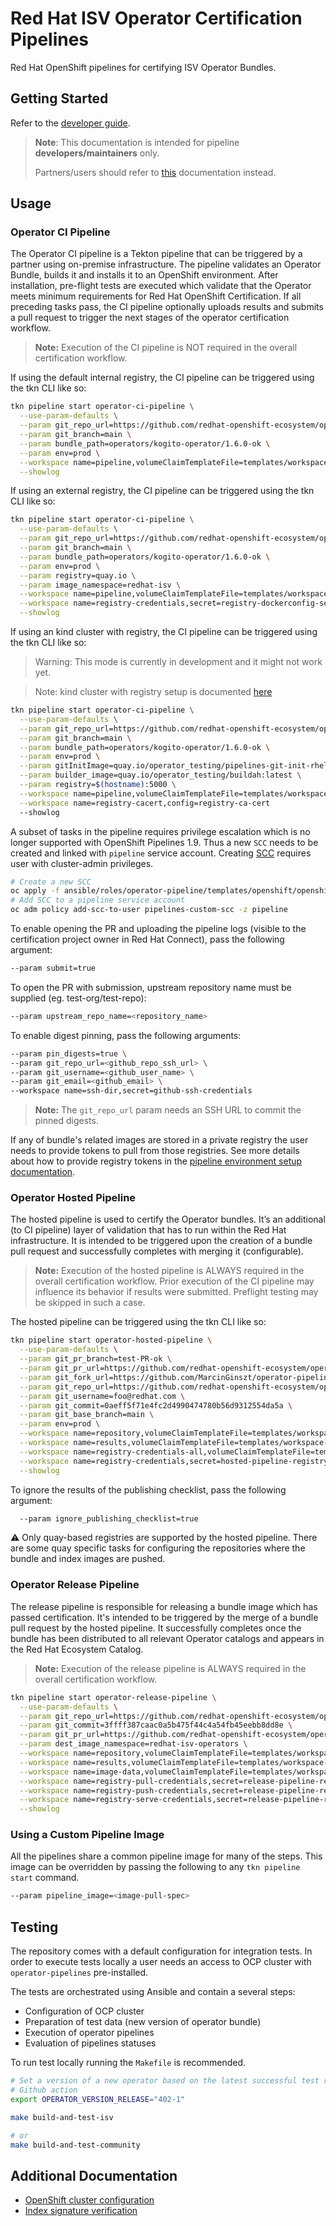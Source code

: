 # Red Hat ISV Operator Certification Pipelines

Red Hat OpenShift pipelines for certifying ISV Operator Bundles.

## Getting Started

Refer to the [developer guide](docs/developer-guide.md).

> **Note**: This documentation is intended for pipeline
> **developers/maintainers** only.
>
> Partners/users should refer to
[this](https://github.com/redhat-openshift-ecosystem/certification-releases/blob/main/4.9/ga/operator-cert-workflow.md)
documentation instead.

## Usage

### Operator CI Pipeline

The Operator CI pipeline is a Tekton pipeline that can be triggered by
a partner using on-premise infrastructure. The pipeline validates an Operator
Bundle, builds it and installs it to an OpenShift environment. After
installation, pre-flight tests are executed which validate that the Operator
meets minimum requirements for Red Hat OpenShift Certification. If all
preceding tasks pass, the CI pipeline optionally uploads results and submits a
pull request to trigger the next stages of the operator certification workflow.

> **Note:** Execution of the CI pipeline is NOT required in the overall
> certification workflow.

If using the default internal registry, the CI pipeline can be triggered using
the tkn CLI like so:

```bash
tkn pipeline start operator-ci-pipeline \
  --use-param-defaults \
  --param git_repo_url=https://github.com/redhat-openshift-ecosystem/operator-pipelines-test.git \
  --param git_branch=main \
  --param bundle_path=operators/kogito-operator/1.6.0-ok \
  --param env=prod \
  --workspace name=pipeline,volumeClaimTemplateFile=templates/workspace-template.yml \
  --showlog
```

If using an external registry, the CI pipeline can be triggered using the tkn CLI like so:

```bash
tkn pipeline start operator-ci-pipeline \
  --use-param-defaults \
  --param git_repo_url=https://github.com/redhat-openshift-ecosystem/operator-pipelines-test.git \
  --param git_branch=main \
  --param bundle_path=operators/kogito-operator/1.6.0-ok \
  --param env=prod \
  --param registry=quay.io \
  --param image_namespace=redhat-isv \
  --workspace name=pipeline,volumeClaimTemplateFile=templates/workspace-template.yml \
  --workspace name=registry-credentials,secret=registry-dockerconfig-secret \
  --showlog
```

If using an kind cluster with registry, the CI pipeline can be triggered using
the tkn CLI like so:
> Warning: This mode is currently in development and it might not work yet.

> Note: kind cluster with registry setup is documented [here](docs/kind-cluster.md#kind-cluster-setup)

```bash
tkn pipeline start operator-ci-pipeline \
  --use-param-defaults \
  --param git_repo_url=https://github.com/redhat-openshift-ecosystem/operator-pipelines-test.git \
  --param git_branch=main \
  --param bundle_path=operators/kogito-operator/1.6.0-ok \
  --param env=prod \
  --param gitInitImage=quay.io/operator_testing/pipelines-git-init-rhel8:latest \
  --param builder_image=quay.io/operator_testing/buildah:latest \
  --param registry=$(hostname):5000 \
  --workspace name=pipeline,volumeClaimTemplateFile=templates/workspace-template.yml \
  --workspace name=registry-cacert,config=registry-ca-cert
  --showlog
```

A subset of tasks in the pipeline requires privilege escalation which is no
longer supported with OpenShift Pipelines 1.9. Thus a new `SCC` needs to be
created and linked with `pipeline` service account. Creating
[SCC](https://docs.openshift.com/container-platform/4.11/authentication/managing-security-context-constraints.html#security-context-constraints-creating_configuring-internal-oauth)
requires user with cluster-admin privileges.

```bash
# Create a new SCC
oc apply -f ansible/roles/operator-pipeline/templates/openshift/openshift-pipelines-custom-scc.yml
# Add SCC to a pipeline service account
oc adm policy add-scc-to-user pipelines-custom-scc -z pipeline
```

To enable opening the PR and uploading the pipeline logs (visible to the certification project
owner in Red Hat Connect), pass the following argument:

```bash
--param submit=true
```

To open the PR with submission, upstream repository name
must be supplied (eg. test-org/test-repo):

```bash
--param upstream_repo_name=<repository_name>
```

To enable digest pinning, pass the following arguments:

```bash
--param pin_digests=true \
--param git_repo_url=<github_repo_ssh_url> \
--param git_username=<github_user_name> \
--param git_email=<github_email> \
--workspace name=ssh-dir,secret=github-ssh-credentials
```

> **Note:** The `git_repo_url` param needs an SSH URL to commit the pinned digests.

If any of bundle's related images are stored in a private registry the user needs to provide tokens
to pull from those registries. See more details about how to provide registry tokens in the
[pipeline environment setup documentation](docs/pipeline-env-setup.md#registry-credentials).

### Operator Hosted Pipeline

The hosted pipeline is used to certify the Operator bundles.
It’s an additional (to CI pipeline) layer of validation that has to run within
the Red Hat infrastructure. It is intended to be triggered upon the creation of a
bundle pull request and successfully completes with merging it (configurable).

> **Note:** Execution of the hosted pipeline is ALWAYS required in the overall certification workflow.
Prior execution of the CI pipeline may influence its behavior if results were submitted. Preflight
testing may be skipped in such a case.

The hosted pipeline can be triggered using the tkn CLI like so:

```bash
tkn pipeline start operator-hosted-pipeline \
  --use-param-defaults \
  --param git_pr_branch=test-PR-ok \
  --param git_pr_url=https://github.com/redhat-openshift-ecosystem/operator-pipelines-test/pull/31 \
  --param git_fork_url=https://github.com/MarcinGinszt/operator-pipelines-test.git \
  --param git_repo_url=https://github.com/redhat-openshift-ecosystem/operator-pipelines-test.git \
  --param git_username=foo@redhat.com \
  --param git_commit=0aeff5f71e4fc2d4990474780b56d9312554da5a \
  --param git_base_branch=main \
  --param env=prod \
  --workspace name=repository,volumeClaimTemplateFile=templates/workspace-template-small.yml \
  --workspace name=results,volumeClaimTemplateFile=templates/workspace-template.yml \
  --workspace name=registry-credentials-all,volumeClaimTemplateFile=templates/workspace-template-small.yml \
  --workspace name=registry-credentials,secret=hosted-pipeline-registry-auth-secret \
  --showlog
```

To ignore the results of the publishing checklist, pass the following argument:

```bash
  --param ignore_publishing_checklist=true
```

:warning: Only quay-based registries are supported by the hosted pipeline.
There are some quay specific tasks for configuring the repositories where
the bundle and index images are pushed.

### Operator Release Pipeline

The release pipeline is responsible for releasing a bundle image which has passed certification.
It's intended to be triggered by the merge of a bundle pull request by the hosted pipeline.
It successfully completes once the bundle has been distributed to all relevant Operator catalogs
and appears in the Red Hat Ecosystem Catalog.

> **Note:** Execution of the release pipeline is ALWAYS required in the overall certification workflow.

```bash
tkn pipeline start operator-release-pipeline \
  --use-param-defaults \
  --param git_repo_url=https://github.com/redhat-openshift-ecosystem/operator-pipelines-test.git \
  --param git_commit=3ffff387caac0a5b475f44c4a54fb45eebb8dd8e \
  --param git_pr_url=https://github.com/redhat-openshift-ecosystem/operator-pipelines-test/pull/31 \
  --param dest_image_namespace=redhat-isv-operators \
  --workspace name=repository,volumeClaimTemplateFile=templates/workspace-template.yml \
  --workspace name=results,volumeClaimTemplateFile=templates/workspace-template-small.yml \
  --workspace name=image-data,volumeClaimTemplateFile=templates/workspace-template-small.yml \
  --workspace name=registry-pull-credentials,secret=release-pipeline-registry-auth-pull-secret \
  --workspace name=registry-push-credentials,secret=release-pipeline-registry-auth-push-secret \
  --workspace name=registry-serve-credentials,secret=release-pipeline-registry-auth-serve-secret \
  --showlog
```

### Using a Custom Pipeline Image

All the pipelines share a common pipeline image for many of the steps.
This image can be overridden by passing the following to any `tkn pipeline start` command.

```bash
--param pipeline_image=<image-pull-spec>
```

## Testing
The repository comes with a default configuration for integration tests. In order to
execute tests locally a user needs an access to OCP cluster with `operator-pipelines`
pre-installed.

The tests are orchestrated using Ansible and contain a several steps:
 - Configuration of OCP cluster
 - Preparation of test data (new version of operator bundle)
 - Execution of operator pipelines
 - Evaluation of pipelines statuses

To run test locally running the `Makefile` is recommended.

```bash
# Set a version of a new operator based on the latest successful test run in
# Github action
export OPERATOR_VERSION_RELEASE="402-1"

make build-and-test-isv

# or
make build-and-test-community
```
## Additional Documentation

- [OpenShift cluster configuration](docs/cluster-config.md)
- [Index signature verification](docs/index-signature-verification.md)
